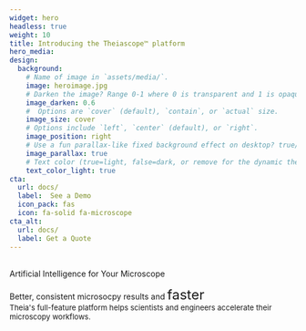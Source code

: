 ```yaml
---
widget: hero
headless: true
weight: 10
title: Introducing the Theiascope™ platform 
hero_media: 
design:
  background:
    # Name of image in `assets/media/`.
    image: heroimage.jpg
    # Darken the image? Range 0-1 where 0 is transparent and 1 is opaque.
    image_darken: 0.6
    #  Options are `cover` (default), `contain`, or `actual` size.
    image_size: cover
    # Options include `left`, `center` (default), or `right`.
    image_position: right
    # Use a fun parallax-like fixed background effect on desktop? true/false
    image_parallax: true
    # Text color (true=light, false=dark, or remove for the dynamic theme color).
    text_color_light: true
cta:
  url: docs/
  label:  See a Demo
  icon_pack: fas
  icon: fa-solid fa-microscope
cta_alt:
  url: docs/
  label: Get a Quote
---
```


<br>
Artificial Intelligence for Your Microscope<br>

Better, consistent  microsocpy results and <font size="+2">faster</font><br>
<font size="-1">Theia's full-feature platform helps scientists and engineers accelerate their microscopy workflows.</font> <br>
<br>
<br>
<br>
<br>
<br>
<br>
